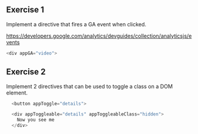 ## Exercise 1

Implement a directive that fires a GA event when clicked.

https://developers.google.com/analytics/devguides/collection/analyticsjs/events

```javascript
<div appGA="video">
```

## Exercise 2

Implement 2 directives that can be used to toggle a class on a DOM element.

```javascript
  <button appToggle="details">

  <div appToggleable="details" appToggleableClass="hidden">
    Now you see me
  </div>
```

